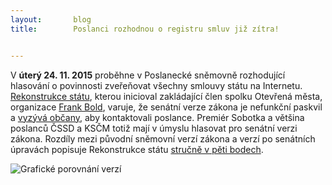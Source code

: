 ```yaml
---
layout:       blog
title:        Poslanci rozhodnou o registru smluv již zítra!


---
```


V **úterý 24. 11. 2015** proběhne v Poslanecké sněmovně rozhodující hlasování o povinnosti zveřeňovat všechny smlouvy státu na Internetu. [Rekonstrukce
státu](http://www.rekonstrukcestatu.cz/), kterou inicioval zakládající člen spolku Otevřená města, organizace [Frank Bold](http://frankbold.org/), varuje, že senátní verze zákona je nefunkční
paskvil a [vyzývá občany](http://www.rekonstrukcestatu.cz/cs/archiv-novinek/9442--odtemneni-nebo-paskvil-), aby kontaktovali poslance. Premiér Sobotka a většina poslanců ČSSD a KSČM totiž mají v úmyslu hlasovat pro senátní
verzi zákona. Rozdíly mezi původní sněmovní verzí zákona a verzí po senátních úpravách popisuje Rekonstrukce státu [stručně v pěti bodech](http://www.rekonstrukcestatu.cz/cs/archiv-novinek/9537-jak-senat-vytvoril-z-registru-smluv-paskvil-najdi-5-rozdilu).


![Grafické porovnání verzí](https://scontent.xx.fbcdn.net/hphotos-xat1/v/t1.0-9/p720x720/12241650_1217456461605041_7152147513455072188_n.png?oh=b53cae516cfc2307cf06e163e89e2f07&oe=56EDFEE5)
